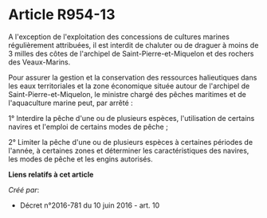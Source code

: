 # Article R954-13

A l'exception de l'exploitation des concessions de cultures marines régulièrement attribuées, il est interdit de chaluter ou
de draguer à moins de 3 milles des côtes de l'archipel de Saint-Pierre-et-Miquelon et des rochers des Veaux-Marins.

Pour assurer la gestion et la conservation des ressources halieutiques dans les eaux territoriales et la zone économique
située autour de l'archipel de Saint-Pierre-et-Miquelon, le ministre chargé des pêches maritimes et de l'aquaculture marine
peut, par arrêté :

1° Interdire la pêche d'une ou de plusieurs espèces, l'utilisation de certains navires et l'emploi de certains modes de
pêche ;

2° Limiter la pêche d'une ou de plusieurs espèces à certaines périodes de l'année, à certaines zones et déterminer les
caractéristiques des navires, les modes de pêche et les engins autorisés.

**Liens relatifs à cet article**

_Créé par_:

  - Décret n°2016-781 du 10 juin 2016 - art. 10
